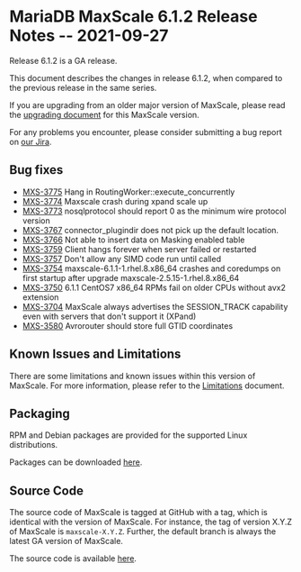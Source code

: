 # MariaDB MaxScale 6.1.2 Release Notes -- 2021-09-27

Release 6.1.2 is a GA release.

This document describes the changes in release 6.1.2, when compared to the
previous release in the same series.

If you are upgrading from an older major version of MaxScale, please read the
[upgrading document](../Upgrading/Upgrading-To-MaxScale-6.1.md) for
this MaxScale version.

For any problems you encounter, please consider submitting a bug
report on [our Jira](https://jira.mariadb.org/projects/MXS).

## Bug fixes

* [MXS-3775](https://jira.mariadb.org/browse/MXS-3775) Hang in RoutingWorker::execute_concurrently
* [MXS-3774](https://jira.mariadb.org/browse/MXS-3774) Maxscale crash during xpand scale up
* [MXS-3773](https://jira.mariadb.org/browse/MXS-3773) nosqlprotocol should report 0 as the minimum wire protocol version
* [MXS-3767](https://jira.mariadb.org/browse/MXS-3767) connector_plugindir does not pick up the default location.
* [MXS-3766](https://jira.mariadb.org/browse/MXS-3766) Not able to insert data on Masking enabled table 
* [MXS-3759](https://jira.mariadb.org/browse/MXS-3759) Client hangs forever when server failed or restarted
* [MXS-3757](https://jira.mariadb.org/browse/MXS-3757) Don't allow any SIMD code run until called
* [MXS-3754](https://jira.mariadb.org/browse/MXS-3754) maxscale-6.1.1-1.rhel.8.x86_64 crashes and coredumps on first startup after upgrade maxscale-2.5.15-1.rhel.8.x86_64
* [MXS-3750](https://jira.mariadb.org/browse/MXS-3750) 6.1.1 CentOS7 x86_64 RPMs fail on older CPUs without avx2 extension
* [MXS-3704](https://jira.mariadb.org/browse/MXS-3704) MaxScale always advertises the SESSION_TRACK capability even with servers that don't support it (XPand)
* [MXS-3580](https://jira.mariadb.org/browse/MXS-3580) Avrorouter should store full GTID coordinates

## Known Issues and Limitations

There are some limitations and known issues within this version of MaxScale.
For more information, please refer to the [Limitations](../About/Limitations.md) document.

## Packaging

RPM and Debian packages are provided for the supported Linux distributions.

Packages can be downloaded [here](https://mariadb.com/downloads/#mariadb_platform-mariadb_maxscale).

## Source Code

The source code of MaxScale is tagged at GitHub with a tag, which is identical
with the version of MaxScale. For instance, the tag of version X.Y.Z of MaxScale
is `maxscale-X.Y.Z`. Further, the default branch is always the latest GA version
of MaxScale.

The source code is available [here](https://github.com/mariadb-corporation/MaxScale).
